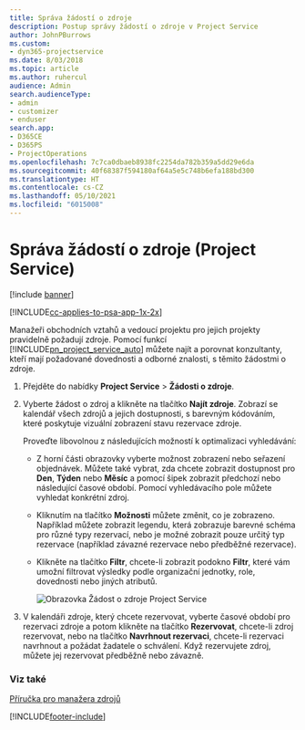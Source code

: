 ```yaml
---
title: Správa žádostí o zdroje
description: Postup správy žádostí o zdroje v Project Service
author: JohnPBurrows
ms.custom:
- dyn365-projectservice
ms.date: 8/03/2018
ms.topic: article
ms.author: ruhercul
audience: Admin
search.audienceType:
- admin
- customizer
- enduser
search.app:
- D365CE
- D365PS
- ProjectOperations
ms.openlocfilehash: 7c7ca0dbaeb8938fc2254da782b359a5dd29e6da
ms.sourcegitcommit: 40f68387f594180af64a5e5c748b6efa188bd300
ms.translationtype: HT
ms.contentlocale: cs-CZ
ms.lasthandoff: 05/10/2021
ms.locfileid: "6015008"
---
```

# <a name="manage-resource-requests-project-service"></a>Správa žádostí o zdroje (Project Service)

[!include [banner](../includes/psa-now-project-operations.md)]

[!INCLUDE[cc-applies-to-psa-app-1x-2x](../includes/cc-applies-to-psa-app-1x-2x.md)]

Manažeři obchodních vztahů a vedoucí projektu pro jejich projekty pravidelně požadují zdroje. Pomocí funkcí [!INCLUDE[pn_project_service_auto](../includes/pn-project-service-auto.md)] můžete najít a porovnat konzultanty, kteří mají požadované dovednosti a odborné znalosti, s těmito žádostmi o zdroje.  
  
1. Přejděte do nabídky **Project Service** > **Žádosti o zdroje**.  
  
2. Vyberte žádost o zdroj a klikněte na tlačítko **Najít zdroje**. Zobrazí se kalendář všech zdrojů a jejich dostupnosti, s barevným kódováním, které poskytuje vizuální zobrazení stavu rezervace zdroje.  
  
    Proveďte libovolnou z následujících možností k optimalizaci vyhledávání:  
  
   -   Z horní části obrazovky vyberte možnost zobrazení nebo seřazení objednávek. Můžete také vybrat, zda chcete zobrazit dostupnost pro **Den**, **Týden** nebo **Měsíc** a pomocí šipek zobrazit předchozí nebo následující časové období. Pomocí vyhledávacího pole můžete vyhledat konkrétní zdroj.  
  
   -   Kliknutím na tlačítko **Možnosti** můžete změnit, co je zobrazeno. Například můžete zobrazit legendu, která zobrazuje barevné schéma pro různé typy rezervací, nebo je možné zobrazit pouze určitý typ rezervace (například závazné rezervace nebo předběžné rezervace).  
  
   -   Klikněte na tlačítko **Filtr**, chcete-li zobrazit podokno **Filtr**, které vám umožní filtrovat výsledky podle organizační jednotky, role, dovednosti nebo jiných atributů.  
  
       ![Obrazovka Žádost o zdroje Project Service](../psa/media/project-service-resource-request-screen.png "Obrazovka Žádost o zdroje Project Service")  
  
3. V kalendáři zdroje, který chcete rezervovat, vyberte časové období pro rezervaci zdroje a potom klikněte na tlačítko **Rezervovat**, chcete-li zdroj rezervovat, nebo na tlačítko **Navrhnout rezervaci**, chcete-li rezervaci navrhnout a požádat žadatele o schválení. Když rezervujete zdroj, můžete jej rezervovat předběžně nebo závazně.  
  
### <a name="see-also"></a>Viz také  
 [Příručka pro manažera zdrojů](../psa/resource-manager-guide.md)


[!INCLUDE[footer-include](../includes/footer-banner.md)]